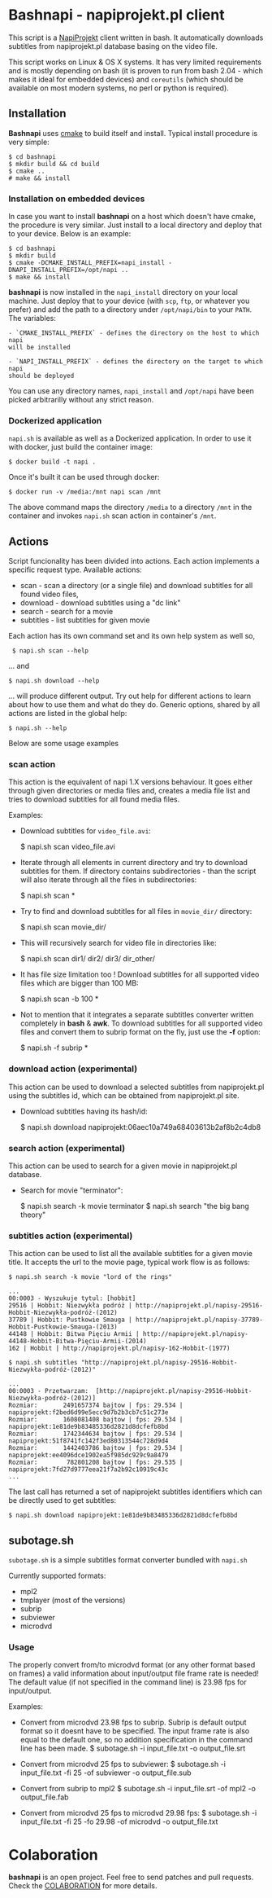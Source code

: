 # Bashnapi - napiprojekt.pl client

This script is a [NapiProjekt](napiprojekt.pl) client written in bash. It
automatically downloads subtitles from napiprojekt.pl database basing on the
video file.

This script works on Linux & OS X systems. It has very limited requirements and
is mostly depending on bash (it is proven to run from bash 2.04 - which makes
it ideal for embedded devices) and `coreutils` (which should be available on most
modern systems, no perl or python is required).

## Installation

**Bashnapi** uses [cmake](https://cmake.org) to build itself and install.
Typical install procedure is very simple:

    $ cd bashnapi
    $ mkdir build && cd build
    $ cmake ..
    # make && install

### Installation on embedded devices

In case you want to install **bashnapi** on a host which doesn't have
cmake, the procedure is very similar. Just install to a local
directory and deploy that to your device. Below is an example:

    $ cd bashnapi
    $ mkdir build
    $ cmake -DCMAKE_INSTALL_PREFIX=napi_install -DNAPI_INSTALL_PREFIX=/opt/napi ..
    $ make && install

**bashnapi** is now installed in the `napi_install` directory on your local
machine. Just deploy that to your device (with `scp`, `ftp`, or whatever you
prefer) and add the path to a directory under `/opt/napi/bin` to your
`PATH`. The variables:

    - `CMAKE_INSTALL_PREFIX` - defines the directory on the host to which napi
    will be installed

    - `NAPI_INSTALL_PREFIX` - defines the directory on the target to which napi
    should be deployed

You can use any directory names, `napi_install` and `/opt/napi` have been picked
arbitrarilly without any strict reason.

### Dockerized application

`napi.sh` is available as well as a Dockerized application. In order to use it
with docker, just build the container image:

    $ docker build -t napi .

Once it's built it can be used through docker:

    $ docker run -v /media:/mnt napi scan /mnt

The above command maps the directory `/media` to a directory `/mnt` in the
container and invokes `napi.sh` scan action in container's `/mnt`.

## Actions

Script funcionality has been divided into actions. Each action implements a
specific request type. Available actions:

- scan - scan a directory (or a single file) and download subtitles for all
found video files,
- download - download subtitles using a "dc link"
- search - search for a movie
- subtitles - list subtitles for given movie

Each action has its own command set and its own help system as well so,

     $ napi.sh scan --help

... and

    $ napi.sh download --help

... will produce different output. Try out help for different actions to learn
about how to use them and what do they do. Generic options, shared by all
actions are listed in the global help:

    $ napi.sh --help

Below are some usage examples

### scan action

This action is the equivalent of napi 1.X versions behaviour. It goes either
through given directories or media files and, creates a media file list and
tries to download subtitles for all found media files.

Examples:

- Download subtitles for `video_file.avi`:

    $ napi.sh scan video_file.avi

- Iterate through all elements in current directory and try to download
subtitles for them. If directory contains subdirectories - than the script will
also iterate through all the files in subdirectories:

    $ napi.sh scan *

- Try to find and download subtitles for all files in `movie_dir/` directory:

    $ napi.sh scan movie_dir/

- This will recursively search for video file in directories like:

    $ napi.sh scan dir1/ dir2/ dir3/ dir_other/

- It has file size limitation too ! Download subtitles for all supported video
files which are bigger than 100 MB:

    $ napi.sh scan -b 100 *

- Not to mention that it integrates a separate subtitles converter written
completely in **bash** & **awk**. To download subtitles for all supported video
files and convert them to subrip format on the fly, just use the **-f** option:

    $ napi.sh -f subrip *

### download action (experimental)

This action can be used to download a selected subtitles from napiprojekt.pl
using the subtitles id, which can be obtained from napiprojekt.pl site.

- Download subtitles having its hash/id:

    $ napi.sh download napiprojekt:06aec10a749a68403613b2af8b2c4db8

### search action (experimental)

This action can be used to search for a given movie in napiprojekt.pl database.

- Search for movie "terminator":

    $ napi.sh search -k movie terminator
    $ napi.sh search "the big bang theory"

### subtitles action (experimental)

This action can be used to list all the available subtitles for a given movie
title. It accepts the url to the movie page, typical work flow is as follows:

    $ napi.sh search -k movie "lord of the rings"

```
...
00:0003 - Wyszukuje tytul: [hobbit]
29516 | Hobbit: Niezwykła podróż | http://napiprojekt.pl/napisy-29516-Hobbit-Niezwykła-podróż-(2012)
37789 | Hobbit: Pustkowie Smauga | http://napiprojekt.pl/napisy-37789-Hobbit-Pustkowie-Smauga-(2013)
44148 | Hobbit: Bitwa Pięciu Armii | http://napiprojekt.pl/napisy-44148-Hobbit-Bitwa-Pięciu-Armii-(2014)
162 | Hobbit | http://napiprojekt.pl/napisy-162-Hobbit-(1977)
```

    $ napi.sh subtitles "http://napiprojekt.pl/napisy-29516-Hobbit-Niezwykła-podróż-(2012)"

```
...
00:0003 - Przetwarzam:  [http://napiprojekt.pl/napisy-29516-Hobbit-Niezwykła-podróż-(2012)]
Rozmiar:       2491657374 bajtow | fps: 29.534 | napiprojekt:f2bed6d99e5ecc9d7b2b3cb7c51c273e
Rozmiar:       1608081408 bajtow | fps: 29.534 | napiprojekt:1e81de9b83485336d2821d8dcfefb8bd
Rozmiar:       1742344634 bajtow | fps: 29.534 | napiprojekt:51f8741fc142f3ed80313544c728d9d4
Rozmiar:       1442403786 bajtow | fps: 29.534 | napiprojekt:ee4096dce1902ea5f985dc929c9a8479
Rozmiar:        782801208 bajtow | fps: 29.535 | napiprojekt:7fd27d9777eea21f7a2b92c10919c43c
...
```

The last call has returned a set of napiprojekt subtitles identifiers which can
be directly used to get subtitles:

    $ napi.sh download napiprojekt:1e81de9b83485336d2821d8dcfefb8bd


## subotage.sh

`subotage.sh` is a simple subtitles format converter bundled with `napi.sh`

Currently supported formats:
- mpl2
- tmplayer (most of the versions)
- subrip
- subviewer
- microdvd

### Usage

The properly convert from/to microdvd format (or any other format based on
frames) a valid information about input/output file frame rate is
needed! The default value (if not specified in the command line) is 23.98 fps
for input/output.

Examples:

- Convert from microdvd 23.98 fps to subrip. Subrip is default output format so
it doesnt have to be specified. The input frame rate is also equal to the
default one, so no addition specification in the command line has been made.
    $ subotage.sh -i input_file.txt -o output_file.srt

- Convert from microdvd 25 fps to subviewer:
    $ subotage.sh -i input_file.txt -fi 25 -of subviewer -o output_file.sub

- Convert from subrip to mpl2
    $ subotage.sh -i input_file.srt -of mpl2 -o output_file.fab

- Convert from microdvd 25 fps to microdvd 29.98 fps:
    $ subotage.sh -i input_file.txt -fi 25 -fo 29.98 -of microdvd -o output_file.txt

# Colaboration

**bashnapi** is an open project. Feel free to send patches and pull requests.
Check the [COLABORATION](COLABORATION.md) for more details.
